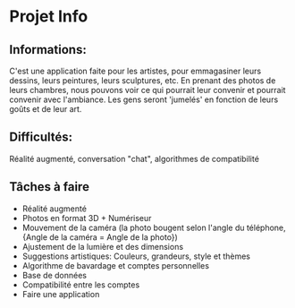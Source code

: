 # Projet Info

## Informations: 
C'est une application faite pour les artistes, pour emmagasiner leurs dessins,
leurs peintures, leurs sculptures, etc.
En prenant des photos de leurs chambres, nous pouvons voir ce qui pourrait leur convenir et pourrait convenir avec l'ambiance.
Les gens seront 'jumelés' en fonction de leurs goûts et de leur art.

## Difficultés:
Réalité augmenté, conversation "chat", algorithmes de compatibilité

## Tâches à faire
- Réalité augmenté
 - Photos en format 3D + Numériseur
 - Mouvement de la caméra (la photo bougent selon l'angle du téléphone, {Angle de la caméra = Angle de la photo})
 - Ajustement de la lumière et des dimensions
- Suggestions artistiques: Couleurs, grandeurs, style et thèmes
- Algorithme de bavardage et comptes personnelles
- Base de données
- Compatibilité entre les comptes
- Faire une application
